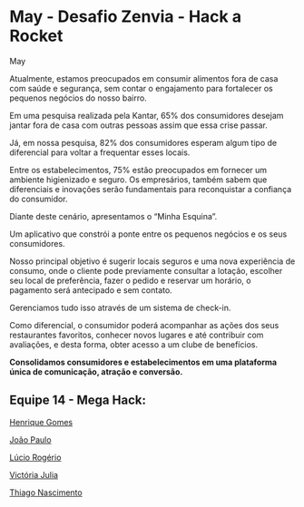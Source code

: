 # May - Desafio Zenvia - Hack a Rocket

May

Atualmente, estamos preocupados em consumir alimentos fora de casa com saúde e segurança, sem contar o engajamento para fortalecer os pequenos negócios do nosso bairro.

Em uma pesquisa realizada pela Kantar, 65% dos consumidores desejam jantar fora de casa com outras pessoas assim que essa crise passar.

Já, em nossa pesquisa, 82% dos consumidores esperam algum tipo de diferencial para voltar a frequentar esses locais.

Entre os estabelecimentos, 75% estão preocupados em fornecer um ambiente higienizado e seguro. Os empresários, também sabem que diferenciais e inovações serão fundamentais para reconquistar a confiança do consumidor.

Diante deste cenário, apresentamos o “Minha Esquina”.

Um aplicativo que constrói a ponte entre os pequenos negócios e os seus consumidores.

Nosso principal objetivo é sugerir locais seguros e uma nova experiência de consumo, onde o cliente pode previamente consultar a lotação, escolher seu local de preferência, fazer o pedido e reservar um horário, o pagamento será antecipado e sem contato. 

Gerenciamos tudo isso através de um sistema de check-in. 

Como diferencial, o consumidor poderá acompanhar as ações dos seus restaurantes favoritos, conhecer novos lugares e até contribuir com avaliações, e desta forma, obter acesso a um clube de benefícios. 

**Consolidamos consumidores e estabelecimentos em uma plataforma única de comunicação, atração e conversão.**

## Equipe 14 - Mega Hack:

[Henrique Gomes](https://www.linkedin.com/in/henriquegomess/)

[João Paulo](https://github.com/JPMouse)

[Lúcio Rogério](https://www.linkedin.com/in/luciorogeriosp/)

[Victória Julia](https://www.linkedin.com/in/jvictoriajulia/)

[Thiago Nascimento](https://www.linkedin.com/in/thiagovnascimento/)

